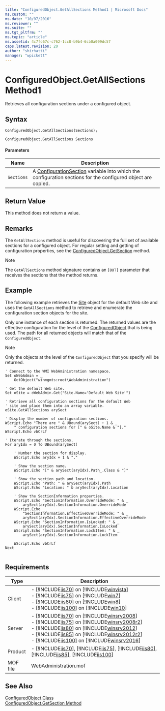 ```yaml
---
title: "ConfiguredObject.GetAllSections Method1 | Microsoft Docs"
ms.custom: ""
ms.date: "10/07/2016"
ms.reviewer: ""
ms.suite: ""
ms.tgt_pltfrm: ""
ms.topic: "article"
ms.assetid: 4c7fc67c-c762-1cc8-b9b4-6cb0a099dc57
caps.latest.revision: 20
author: "shirhatti"
manager: "wpickett"
---
```

# ConfiguredObject.GetAllSections Method1
Retrieves all configuration sections under a configured object.  
  
## Syntax  
  
```jscript#  
ConfiguredObject.GetAllSections(Sections);  
```  
  
```vbs  
ConfiguredObject.GetAllSections Sections  
```  
  
#### Parameters  
  
|Name|Description|  
|----------|-----------------|  
|`Sections`|A [ConfigurationSection](../../reference/admin/configurationsection-class1.md) variable into which the configuration sections for the configured object are copied.|  
  
## Return Value  
 This method does not return a value.  
  
## Remarks  
 The `GetAllSections` method is useful for discovering the full set of available sections for a configured object. For regular setting and getting of configuration properties, see the [ConfiguredObject.GetSection](../../reference/admin/configuredobject-getsection-method.md) method.  
  
> [!NOTE]
>  The `GetAllSections` method signature contains an `[OUT]` parameter that receives the sections that the method returns.  
  
## Example  
 The following example retrieves the [Site](../../reference/admin/site-class1.md) object for the default Web site and uses the `GetAllSections` method to retrieve and enumerate the configuration section objects for the site.  
  
 Only one instance of each section is returned. The returned values are the effective configuration for the level of the [ConfiguredObject](../../reference/admin/configuredobject-class1.md) that is being used. The path for all returned objects will match that of the `ConfiguredObject`.  
  
> [!NOTE]
>  Only the objects at the level of the `ConfiguredObject` that you specify will be returned.  
  
```  
' Connect to the WMI WebAministration namespace.  
Set oWebAdmin = _  
    GetObject("winmgmts:root\WebAdministration")  
  
' Get the default Web site.  
Set oSite = oWebAdmin.Get("Site.Name='Default Web Site'")  
  
' Retrieve all configuration sections for the default Web  
' site and place them into an array variable.  
oSite.GetAllSections arySect  
  
' Display the number of configuration sections.  
WScript.Echo "There are " & UBound(arySect) + 1 & _  
    " configuration sections for [" & oSite.Name & "]."  
WScript.Echo vbCrLf  
  
' Iterate through the sections.  
For aryIdx = 0 To UBound(arySect)  
  
    ' Number the section for display.  
    WScript.Echo aryIdx + 1 & "."  
  
    ' Show the section name.  
    WScript.Echo "[" & arySect(aryIdx).Path_.Class & "]"  
  
    ' Show the section path and location.  
    WScript.Echo "Path: " & arySect(aryIdx).Path  
    WScript.Echo "Location: " & arySect(aryIdx).Location  
  
    ' Show the SectionInformation properties.  
    WScript.Echo "SectionInformation.OverrideMode: " & _  
        arySect(aryIdx).SectionInformation.OverrideMode  
    WScript.Echo _  
        "SectionInformation.EffectiveOverrideMode: " & _  
        arySect(aryIdx).SectionInformation.EffectiveOverrideMode  
    WScript.Echo "SectionInformation.IsLocked: " & _  
        arySect(aryIdx).SectionInformation.IsLocked  
    WScript.Echo "SectionInformation.LockItem: " & _  
        arySect(aryIdx).SectionInformation.LockItem  
  
    WScript.Echo vbCrLf  
Next  
  
```  
  
## Requirements  
  
|Type|Description|  
|----------|-----------------|  
|Client|-   [!INCLUDE[iis70](../../reference/admin/includes/iis70-md.md)] on [!INCLUDE[winvista](../../reference/admin/includes/winvista-md.md)]<br />-   [!INCLUDE[iis75](../../reference/admin/includes/iis75-md.md)] on [!INCLUDE[win7](../../reference/admin/includes/win7-md.md)]<br />-   [!INCLUDE[iis80](../../reference/admin/includes/iis80-md.md)] on [!INCLUDE[win8](../../reference/admin/includes/win8-md.md)]<br />-   [!INCLUDE[iis100](../../reference/admin/includes/iis100-md.md)] on [!INCLUDE[win10](../../reference/admin/includes/win10-md.md)]|  
|Server|-   [!INCLUDE[iis70](../../reference/admin/includes/iis70-md.md)] on [!INCLUDE[winsrv2008](../../reference/admin/includes/winsrv2008-md.md)]<br />-   [!INCLUDE[iis75](../../reference/admin/includes/iis75-md.md)] on [!INCLUDE[winsrv2008r2](../../reference/admin/includes/winsrv2008r2-md.md)]<br />-   [!INCLUDE[iis80](../../reference/admin/includes/iis80-md.md)] on [!INCLUDE[winsrv2012](../../reference/admin/includes/winsrv2012-md.md)]<br />-   [!INCLUDE[iis85](../../reference/admin/includes/iis85-md.md)] on [!INCLUDE[winsrv2012r2](../../reference/admin/includes/winsrv2012r2-md.md)]<br />-   [!INCLUDE[iis100](../../reference/admin/includes/iis100-md.md)] on [!INCLUDE[winsrv2016](../../reference/admin/includes/winsrv2016-md.md)]|  
|Product|-   [!INCLUDE[iis70](../../reference/admin/includes/iis70-md.md)], [!INCLUDE[iis75](../../reference/admin/includes/iis75-md.md)], [!INCLUDE[iis80](../../reference/admin/includes/iis80-md.md)], [!INCLUDE[iis85](../../reference/admin/includes/iis85-md.md)], [!INCLUDE[iis100](../../reference/admin/includes/iis100-md.md)]|  
|MOF file|WebAdministration.mof|  
  
## See Also  
 [ConfiguredObject Class](../../reference/admin/configuredobject-class1.md)   
 [ConfiguredObject.GetSection Method](../../reference/admin/configuredobject-getsection-method.md)
